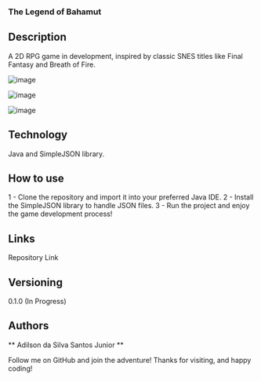 ### The Legend of Bahamut

## Description
A 2D RPG game in development, inspired by classic SNES titles like Final Fantasy and Breath of Fire.

![image](https://github.com/user-attachments/assets/1e295e25-23ae-4a2c-bd9e-8f1e07406f25)

![image](https://github.com/user-attachments/assets/c6b6520c-d084-402c-b957-07165ae95c66)

![image](https://github.com/user-attachments/assets/a1317c1b-908d-4ccf-8775-3dedea28a4eb)


## Technology
Java and SimpleJSON library.

## How to use
1 - Clone the repository and import it into your preferred Java IDE.
2 - Install the SimpleJSON library to handle JSON files.
3 - Run the project and enjoy the game development process!

## Links
Repository Link

## Versioning
0.1.0 (In Progress)

## Authors
** Adilson da Silva Santos Junior **

Follow me on GitHub and join the adventure!
Thanks for visiting, and happy coding!
